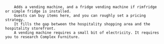 		Adds a vending machine, and a fridge vending machine if rimfridge or simple fridge is installed.
		Guests can buy items here, and you can roughly set a pricing strategy.
		It fills the gap between the hospitality shopping area and the hospitality storefront.
		A vending machine requires a small bit of electricity. It requires you to research Complex Furniture.
